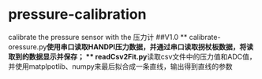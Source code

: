# pressure-calibration
calibrate the pressure sensor with the 压力计
##V1.0
** calibrate-oressure.py**使用串口读取HANDPI压力数据，并通过串口读取拐杖板数据，将读取到的数据显示并保存；
** readCsv2Fit.py**读取csv文件中的压力值和ADC值，并使用matplpotlib、numpy来最后拟合成一条直线，输出得到直线的参数